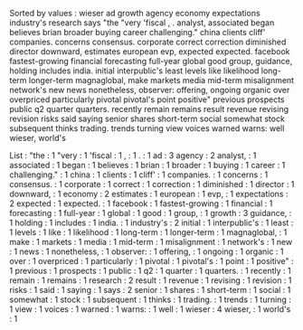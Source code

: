Sorted by values :
wieser ad growth agency economy expectations industry's research says "the "very 'fiscal , . analyst, associated began believes brian broader buying career challenging." china clients cliff' companies. concerns consensus. corporate correct correction diminished director downward, estimates european evp, expected expected. facebook fastest-growing financial forecasting full-year global good group, guidance, holding includes india. initial interpublic's least levels like likelihood long-term longer-term magnaglobal, make markets media mid-term misalignment network's new news nonetheless, observer: offering, ongoing organic over overpriced particularly pivotal pivotal's point positive" previous prospects public q2 quarter quarters. recently remain remains result revenue revising revision risks said saying senior shares short-term social somewhat stock subsequent thinks trading. trends turning view voices warned warns: well wieser, world's 

List :
"the : 1
"very : 1
'fiscal : 1
, : 1
. : 1
ad : 3
agency : 2
analyst, : 1
associated : 1
began : 1
believes : 1
brian : 1
broader : 1
buying : 1
career : 1
challenging." : 1
china : 1
clients : 1
cliff' : 1
companies. : 1
concerns : 1
consensus. : 1
corporate : 1
correct : 1
correction : 1
diminished : 1
director : 1
downward, : 1
economy : 2
estimates : 1
european : 1
evp, : 1
expectations : 2
expected : 1
expected. : 1
facebook : 1
fastest-growing : 1
financial : 1
forecasting : 1
full-year : 1
global : 1
good : 1
group, : 1
growth : 3
guidance, : 1
holding : 1
includes : 1
india. : 1
industry's : 2
initial : 1
interpublic's : 1
least : 1
levels : 1
like : 1
likelihood : 1
long-term : 1
longer-term : 1
magnaglobal, : 1
make : 1
markets : 1
media : 1
mid-term : 1
misalignment : 1
network's : 1
new : 1
news : 1
nonetheless, : 1
observer: : 1
offering, : 1
ongoing : 1
organic : 1
over : 1
overpriced : 1
particularly : 1
pivotal : 1
pivotal's : 1
point : 1
positive" : 1
previous : 1
prospects : 1
public : 1
q2 : 1
quarter : 1
quarters. : 1
recently : 1
remain : 1
remains : 1
research : 2
result : 1
revenue : 1
revising : 1
revision : 1
risks : 1
said : 1
saying : 1
says : 2
senior : 1
shares : 1
short-term : 1
social : 1
somewhat : 1
stock : 1
subsequent : 1
thinks : 1
trading. : 1
trends : 1
turning : 1
view : 1
voices : 1
warned : 1
warns: : 1
well : 1
wieser : 4
wieser, : 1
world's : 1
